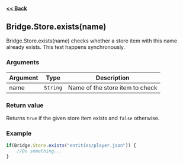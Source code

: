 #### [<< Back](https://github.com/solvedDev/bridge./blob/master/plugins/getting-started.md)
## Bridge.Store.exists(name)
Bridge.Store.exists(name) checks whether a store item with this name already exists. This test happens synchronously.

### Arguments
| Argument | Type | Description
| --- | --- | ---
| name | ```String``` | Name of the store item to check

### Return value
Returns ```true``` if the given store item exists and ```false``` otherwise.

### Example
```javascript
if(Bridge.Store.exists("entities/player.json")) {
    //Do something...
}
```
